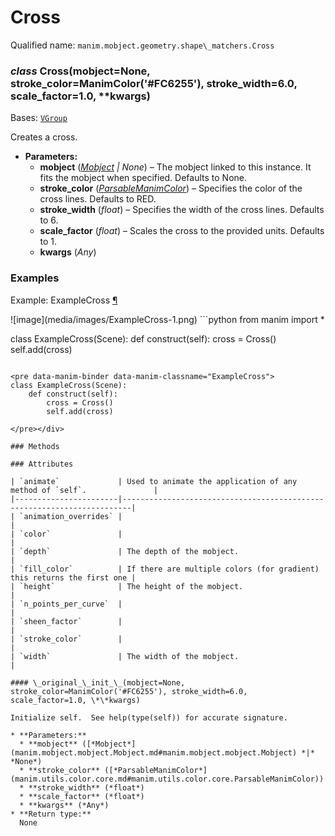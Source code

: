 # Cross

Qualified name: `manim.mobject.geometry.shape\_matchers.Cross`

### *class* Cross(mobject=None, stroke_color=ManimColor('#FC6255'), stroke_width=6.0, scale_factor=1.0, \*\*kwargs)

Bases: [`VGroup`](manim.mobject.types.vectorized_mobject.VGroup.md#manim.mobject.types.vectorized_mobject.VGroup)

Creates a cross.

* **Parameters:**
  * **mobject** ([*Mobject*](manim.mobject.mobject.Mobject.md#manim.mobject.mobject.Mobject) *|* *None*) – The mobject linked to this instance. It fits the mobject when specified. Defaults to None.
  * **stroke_color** ([*ParsableManimColor*](manim.utils.color.core.md#manim.utils.color.core.ParsableManimColor)) – Specifies the color of the cross lines. Defaults to RED.
  * **stroke_width** (*float*) – Specifies the width of the cross lines. Defaults to 6.
  * **scale_factor** (*float*) – Scales the cross to the provided units. Defaults to 1.
  * **kwargs** (*Any*)

### Examples

<div id="examplecross" class="admonition admonition-manim-example">
<p class="admonition-title">Example: ExampleCross <a class="headerlink" href="#examplecross">¶</a></p>![image](media/images/ExampleCross-1.png)
```python
from manim import *

class ExampleCross(Scene):
    def construct(self):
        cross = Cross()
        self.add(cross)
```

<pre data-manim-binder data-manim-classname="ExampleCross">
class ExampleCross(Scene):
    def construct(self):
        cross = Cross()
        self.add(cross)

</pre></div>

### Methods

### Attributes

| `animate`             | Used to animate the application of any method of `self`.               |
|-----------------------|------------------------------------------------------------------------|
| `animation_overrides` |                                                                        |
| `color`               |                                                                        |
| `depth`               | The depth of the mobject.                                              |
| `fill_color`          | If there are multiple colors (for gradient) this returns the first one |
| `height`              | The height of the mobject.                                             |
| `n_points_per_curve`  |                                                                        |
| `sheen_factor`        |                                                                        |
| `stroke_color`        |                                                                        |
| `width`               | The width of the mobject.                                              |

#### \_original_\_init_\_(mobject=None, stroke_color=ManimColor('#FC6255'), stroke_width=6.0, scale_factor=1.0, \*\*kwargs)

Initialize self.  See help(type(self)) for accurate signature.

* **Parameters:**
  * **mobject** ([*Mobject*](manim.mobject.mobject.Mobject.md#manim.mobject.mobject.Mobject) *|* *None*)
  * **stroke_color** ([*ParsableManimColor*](manim.utils.color.core.md#manim.utils.color.core.ParsableManimColor))
  * **stroke_width** (*float*)
  * **scale_factor** (*float*)
  * **kwargs** (*Any*)
* **Return type:**
  None
